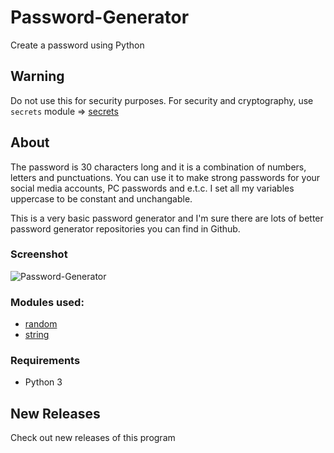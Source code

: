 # Password-Generator
Create a password using Python

## Warning
Do not use this for security purposes. For security and cryptography, use `secrets` module => [secrets](https://docs.python.org/3/library/secrets.html?highlight=secrets#module-secrets)

## About
The password is 30 characters long and it is a combination of numbers, letters and punctuations. You can use it to make strong passwords for your social media accounts, PC passwords and e.t.c. I set all my variables uppercase to be constant and unchangable.

 This is a very basic password generator and I'm sure there are lots of better password generator repositories you can find in Github.

### Screenshot
![Password-Generator](https://user-images.githubusercontent.com/124906353/217871873-3e7ed045-6c81-4780-8fe4-25add7714815.PNG)

### Modules used:
* [random](https://docs.python.org/3/library/random.html#module-random)
* [string](https://docs.python.org/3/library/string.html?highlight=string#module-string)

### Requirements
* Python 3

## New Releases
Check out new releases of this program
